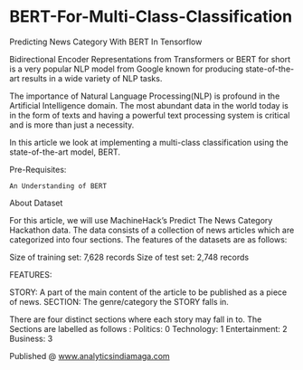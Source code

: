 # BERT-For-Multi-Class-Classification

Predicting News Category With BERT In Tensorflow

Bidirectional Encoder Representations from Transformers or BERT for short is a very popular NLP model from Google known for producing state-of-the-art results in a wide variety of NLP tasks.

The importance of Natural Language Processing(NLP) is profound in the Artificial Intelligence domain. The most abundant data in the world today is in the form of texts and having a powerful text processing system is critical and is more than just a necessity.

In this article we look at implementing a multi-class classification using the state-of-the-art model, BERT.

Pre-Requisites:

    An Understanding of BERT

About Dataset

For this article, we will use MachineHack’s Predict The News Category Hackathon data. The data consists of a collection of news articles which are categorized into four sections. The features of the datasets are as follows:

Size of training set: 7,628 records Size of test set: 2,748 records

FEATURES:

STORY: A part of the main content of the article to be published as a piece of news. SECTION: The genre/category the STORY falls in.

There are four distinct sections where each story may fall in to. The Sections are labelled as follows : Politics: 0 Technology: 1 Entertainment: 2 Business: 3

Published @ www.analyticsindiamaga.com
